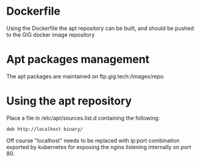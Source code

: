 # Dockerfile
Using the Dockerfile the apt repository can be built, and should be pushed to the GIG docker image repository

# Apt packages management
The apt packages are maintained on ftp.gig.tech:/images/repo

# Using the apt repository
Place a file in /etc/apt/sources.list.d containing the following:
```apt
deb http://localhost binary/
```

Off course "localhost" needs to be replaced with ip:port combination exported by kubernetes for exposing the nginx listening internally on port 80.